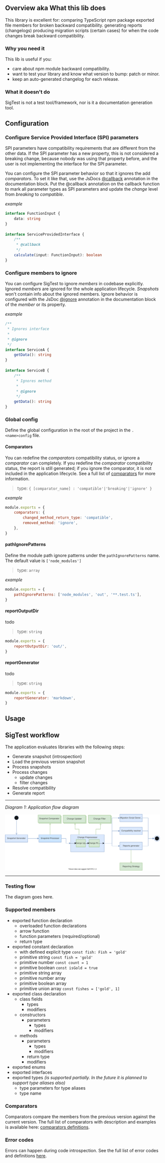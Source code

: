 ## Overview aka What this lib does

This library is excellent for:
comparing TypeScript npm package exported file members for broken backward compatibility.
generating reports (changelogs)
producing migration scripts (certain cases) for when the code changes break backward compatibility.

### Why you need it
This lib is useful if you:
-   care about npm module backward compatibility.
-   want to test your library and know what version to bump: patch or minor.
-   keep an auto-generated changelog for each release.

### What it doesn't do

SigTest is not a test tool/framework, nor is it a documentation generation tool.

## Configuration

### Configure Service Provided Interface (SPI) parameters

SPI parameters have compatibility requirements that are different from the other data.
If the SPI parameter has a new property, this is not considered a breaking change, because nobody was using that property before, and the user is not implementing the interface for the SPI parameter.

You can configure the SPI parameter behavior so that it ignores the add _comparators_. To set it like that, use the JsDocs [@callback](https://jsdoc.app/tags-callback.html) annotation in the documentation block. Put the @callback annotation on the callback function to mark all parameter types as SPI parameters and update the _change_ level from _breaking_ to _compatible_.

_example_

```typescript
interface FunctionInput {
    data: string
}

interface ServiceProvidedInterface {
    /**
     * @callback
     */
    calculate(input: FunctionInput): boolean
}
```

### Configure members to ignore

You can configure SigTest to ignore _members_ in codebase explicitly. Ignored _members_ are ignored for the whole application lifecycle. _Snapshots_ won't contain info about the ignored members. Ignore behavior is configured with the JsDoc [@ignore](https://jsdoc.app/tags-ignore.html) annotation in the documentation block of the _member_ or its property.

_example_

```typescript
/**
 * Ignores interface
 *
 * @ignore
 */
interface ServiceA {
    getData(): string
}

interface ServiceB {
    /**
     * Ignores method
     *
     * @ignore
     */
    getData(): string
}
```

### Global config

Define the global configuration in the root of the project in the `.<name>config` file.

#### Comparators

You can redefine the _comparators_ compatibility status, or ignore a _comparator_ can completely. If you redefine the _comparator_ compatibility status, the report is still generated; if you ignore the comparator, it is not included in the application lifecycle. See a full list of [comparators](./comparators-table.md) for more information.

> type: `{ [comparator_name] : 'compatible'|'breaking'|'ignore' }`

_example_

```javascript
module.exports = {
    comparators: {
        changed_method_return_type: 'compatible',
        removed_method: 'ignore',
    },
}
```

#### pathIgnorePatterns

Define the module path ignore patterns under the `pathIgnorePatterns` name.
The default value is `['node_modules']`

> type: `array`

_example_

```javascript
module.exports = {
    pathIgnorePatterns: ['node_modules', 'out', '**.test.ts'],
}
```

#### reportOutputDir

todo

> type: `string`

```javascript
module.exports = {
    reportOutputDir: 'out/',
}
```

#### reportGenerator

todo

> type: `string`

```javascript
module.exports = {
    reportGenerator: 'markdown',
}
```

## Usage

## SigTest workflow

The application evaluates libraries with the following steps:

-   Generate snapshot (introspection)
-   Load the previous version snapshot
-   Process snapshots
-   Process changes
    -   update changes
    -   filter changes
-   Resolve compatibility
-   Generate report

---

_Diagram 1: Application flow diagram_

![test](./sigtest%20flow%20diagramm.svg)

---

### Testing flow

The diagram goes here.

### Supported members

-   exported function declaration
    -   overloaded function declarations
    -   arrow function
    -   function parameters (required/optional)
    -   return type
-   exported constant declaration
    -   with defined explicit type `const fish: Fish = 'gold'`
    -   primitive string `const fish = 'gold'`
    -   primitive number `const count = 1`
    -   primitive boolean `const isGold = true`
    -   primitive string array
    -   primitive number array
    -   primitive boolean array
    -   primitive union array `const fishes = ['gold', 1]`
-   exported class declaration
    -   class fields
        -   types
        -   modifiers
    -   constructors
        -   parameters
            -   types
            -   modifiers
    -   methods
        -   parameters
            -   types
            -   modifiers
        -   return type
        -   modifiers
-   exported enums
-   exported interfaces
-   exported types _(is supported partially. In the future it is planned to support type aliases also)_
    -   type parameters for type aliases
    -   type name

### Comparators

Comparators compare the members from the previous version against the current version.
The full list of comparators with description and examples
is available here: [comparators definitions](./comparators-table.md).

### Error codes

Errors can happen during code introspection. See the full list of error codes and definitions [here](./error-code-table.md).
